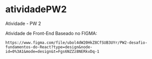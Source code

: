 # atividadePW2

Atividade - PW 2

Atividade de Front-End Baseado no FIGMA:

```
https://www.figma.com/file/ubol4dW20HkZ8CfSUB3UYr/PW2-desafio-fundamentos-do-React?type=design&node-id=0%3A1&mode=design&t=Fgs6NZZz8NERkvDq-1

```
